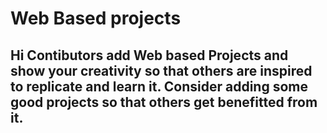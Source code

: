 # Web Based projects


## Hi Contibutors add Web based Projects and show your creativity so that others are inspired to replicate and learn it. Consider adding some good projects so that others get benefitted from it.
